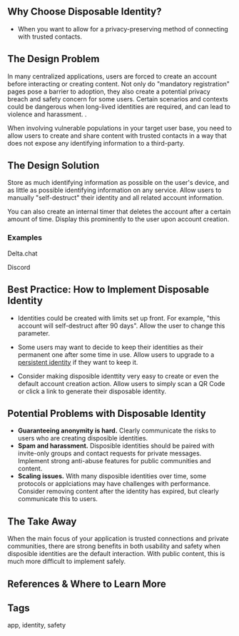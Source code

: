 ## Why Choose Disposable Identity?

- When you want to allow for a privacy-preserving method of connecting
with trusted contacts.

## The Design Problem

In many centralized applications, users are forced to create an account before
interacting or creating content. Not only do "mandatory registration" pages
pose a barrier to adoption, they also create a potential privacy breach and
safety concern for some users. Certain scenarios and contexts could be
dangerous when long-lived identities are required, and can lead to violence and
harassment.  .

When involving vulnerable populations in your target user base, you need to
allow users to create and share content with trusted contacts in a way that
does not expose any identifying information to a third-party. 

## The Design Solution

Store as much identifying information as possible on the user's device, and as
little as possible identifying information on any service. Allow users to
manually "self-destruct" their identity and all related account information. 

You can also create an internal timer that deletes the account after a certain
amount of time. Display this prominently to the user upon account creation.
 
### Examples

Delta.chat

Discord


## Best Practice: How to Implement Disposable Identity

- Identities could be created with limits set up front. For example, "this
  account will self-destruct after 90 days". Allow the user to change this
  parameter.

- Some users may want to decide to keep their identities as their permanent
  one after some time in use. Allow users to upgrade to a [persistent
identity](persistent-identity.md) if they want to keep it.

- Consider making disposible identtity very easy to create or even the default
  account creation action. Allow users to simply scan a QR Code or click a link
  to generate their disposable identity. 
 
## Potential Problems with Disposable Identity 

- **Guaranteeing anonymity is hard.** Clearly communicate the risks to users who
  are creating disposible identities.
- **Spam and harassment.** Disposible identities should be paired with 
  invite-only groups and contact requests for private messages. Implement
  strong anti-abuse features for public communities and content.
- **Scaling issues.** With many disposible identities over time, some protocols
  or applciations may have challenges with performance. Consider removing
  content after the identity has expired, but clearly communicate this to
  users.

## The Take Away

When the main focus of your application is trusted connections and private
communities, there are strong benefits in both usability and safety when  
disposible identities are the default interaction. With public content,
this is much more difficult to implement safely.

## References & Where to Learn More

## Tags

app, identity, safety
